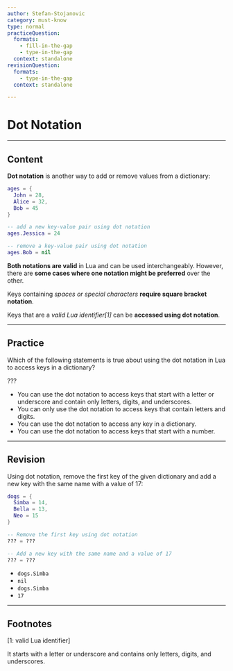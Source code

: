 ```yaml
---
author: Stefan-Stojanovic
category: must-know
type: normal
practiceQuestion:
  formats:
    - fill-in-the-gap
    - type-in-the-gap
  context: standalone
revisionQuestion:
  formats:
    - type-in-the-gap
  context: standalone

---
```


# Dot Notation

---
## Content

**Dot notation** is another way to add or remove values from a dictionary:
```lua
ages = {
  John = 28,
  Alice = 32,
  Bob = 45
}

-- add a new key-value pair using dot notation
ages.Jessica = 24

-- remove a key-value pair using dot notation
ages.Bob = nil
```

**Both notations are valid** in Lua and can be used interchangeably. However, there are **some cases where one notation might be preferred** over the other. 

Keys containing *spaces or special characters* **require square bracket notation**.

Keys that are a *valid Lua identifier[1]* can be **accessed using dot notation**.


---
## Practice

Which of the following statements is true about using the dot notation in Lua to access keys in a dictionary?

???

- You can use the dot notation to access keys that start with a letter or underscore and contain only letters, digits, and underscores.
- You can only use the dot notation to access keys that contain letters and digits.
- You can use the dot notation to access any key in a dictionary.
- You can use the dot notation to access keys that start with a number.

---
## Revision

Using dot notation, remove the first key of the given dictionary and add a new key with the same name with a value of 17:
```lua
dogs = {
  Simba = 14,
  Bella = 13,
  Neo = 15
}

-- Remove the first key using dot notation
??? = ???

-- Add a new key with the same name and a value of 17
??? = ???
```

- `dogs.Simba`
- `nil`
- `dogs.Simba`
- `17`

---

## Footnotes

[1: valid Lua identifier]

It starts with a letter or underscore and contains only letters, digits, and underscores.
